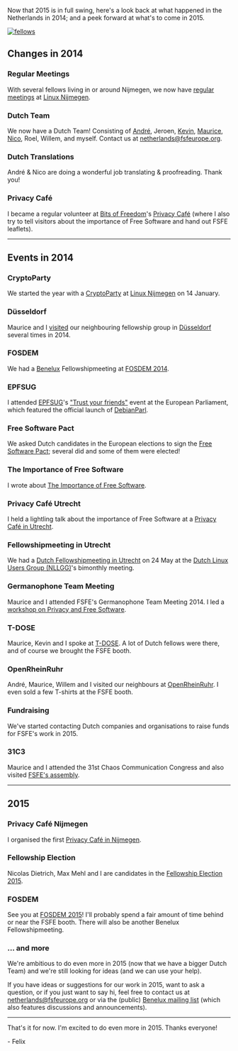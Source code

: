 <style scoped> img { max-width: 100%; } </style>

Now that 2015 is in full swing, here's a look back at what happened in
the Netherlands in 2014; and a peek forward at what's to come in 2015.

[![fellows]][fellows]

[fellows]: https://blogs.fsfe.org/flx/files/2014/11/t-dose-fellows.jpg

## Changes in 2014

### Regular Meetings

With several fellows living in or around Nijmegen, we now have
[regular meetings][lugn] at [Linux
Nijmegen](http://www.linuxnijmegen.nl).

[lugn]: https://blogs.fsfe.org/flx/2014/02/23/fsfe-mini-meeting-key-signing-party-every-2nd-tuesday-of-the-month-linux-nijmegen/

### Dutch Team

We now have a Dutch Team!  Consisting of
[André](https://blogs.fsfe.org/ao), Jeroen,
[Kevin](https://blogs.fsfe.org/the_unconventional),
[Maurice](https://fsfe.org/about/team),
[Nico](http://nicorikken.eu/blog), Roel, Willem, and myself.  Contact
us at netherlands@fsfeurope.org.

### Dutch Translations

André & Nico are doing a wonderful job translating & proofreading.
Thank you!

### Privacy Café

I became a regular volunteer at [Bits of Freedom](https://bof.nl)'s
[Privacy Café](https://privacycafe.nl) (where I also try to tell
visitors about the importance of Free Software and hand out FSFE
leaflets).

---

## Events in 2014

### CryptoParty

We started the year with a [CryptoParty](https://cryptoparty.in) at
[Linux Nijmegen](http://www.linuxnijmegen.nl) on 14 January.

### Düsseldorf

Maurice and I [visited][dussel] our neighbouring fellowship group in
[Düsseldorf](https://wiki.fsfe.org/groups/Duesseldorf) several times
in 2014.

[dussel]: https://blogs.fsfe.org/flx/2014/01/30/visit-to-dusseldorf/

### FOSDEM

We had a [Benelux](https://wiki.fsfe.org/groups/BNL) Fellowshipmeeting
at [FOSDEM 2014](https://archive.fosdem.org/2014).

### EPFSUG

I attended [EPFSUG](http://epfsug.eu)'s ["Trust your friends"][epfsug]
event at the European Parliament, which featured the official launch
of [DebianParl](https://wiki.debian.org/DebianParl).

[epfsug]: http://epfsug.eu/content/trust-your-friends

### Free Software Pact

We asked Dutch candidates in the European elections to sign the [Free
Software Pact](https://fsfe.org/news/2014/news-20140528-01.html);
several did and some of them were elected!

### The Importance of Free Software

I wrote about [The Importance of Free Software][imp].

[imp]: https://blogs.fsfe.org/flx/2014/05/07/the-importance-of-free-software/

### Privacy Café Utrecht

I held a lightling talk about the importance of Free Software at a
[Privacy Café in Utrecht][pcu].

[pcu]: https://blogs.fsfe.org/flx/2014/05/18/privacy-cafe-in-utrecht/

### Fellowshipmeeting in Utrecht

We had a [Dutch Fellowshipmeeting in Utrecht][nllgg] on 24 May at the
[Dutch Linux Users Group (NLLGG)](http://www.nllgg.nl)'s bimonthly
meeting.

[nllgg]: https://blogs.fsfe.org/flx/2014/05/08/fellowshipmeeting-zaterdag-24-mei-2014-in-utrecht/

### Germanophone Team Meeting

Maurice and I attended FSFE's Germanophone Team Meeting 2014.  I led a
[workshop on Privacy and Free Software][workshop].

[workshop]: https://blogs.fsfe.org/flx/2014/07/01/workshop-on-privacy-and-free-software/

### T-DOSE

Maurice, Kevin and I spoke at [T-DOSE][tdose].  A lot of Dutch fellows
were there, and of course we brought the FSFE booth.

[tdose]: https://blogs.fsfe.org/flx/2014/11/11/t-dose-2/

### OpenRheinRuhr

André, Maurice, Willem and I visited our neighbours at
[OpenRheinRuhr](http://openrheinruhr.de).  I even sold a few T-shirts
at the FSFE booth.

### Fundraising

We've started contacting Dutch companies and organisations to raise
funds for FSFE's work in 2015.

### 31C3

Maurice and I attended the 31st Chaos Communication Congress and also
visited [FSFE's assembly][31c3].

[31c3]: https://blogs.fsfe.org/eal/2015/01/21/fsfes-assembly-at-chaos-communication-congress-31c3/

---

## 2015

### Privacy Café Nijmegen

I organised the first [Privacy Café in Nijmegen][pcnijm].

[pcnijm]: https://blogs.fsfe.org/flx/2015/01/25/privacy-cafe-nijmegen-2/

### Fellowship Election

Nicolas Dietrich, Max Mehl and I are candidates in the [Fellowship
Election 2015](https://wiki.fsfe.org/FellowshipElection_2015).

### FOSDEM

See you at [FOSDEM 2015](https://fosdem.org/2015/)!  I'll probably
spend a fair amount of time behind or near the FSFE booth.  There will
also be another Benelux Fellowshipmeeting.

### ... and more

We're ambitious to do even more in 2015 (now that we have a bigger
Dutch Team) and we're still looking for ideas (and we can use your
help).

If you have ideas or suggestions for our work in 2015, want to ask a
question, or if you just want to say hi, feel free to contact us at
netherlands@fsfeurope.org or via the (public) [Benelux mailing
list][bnl] (which also features discussions and announcements).

[bnl]: https://mail.fsfeurope.org/mailman/listinfo/fsfe-bnl

---

That's it for now.  I'm excited to do even more in 2015.  Thanks
everyone!

\- Felix
